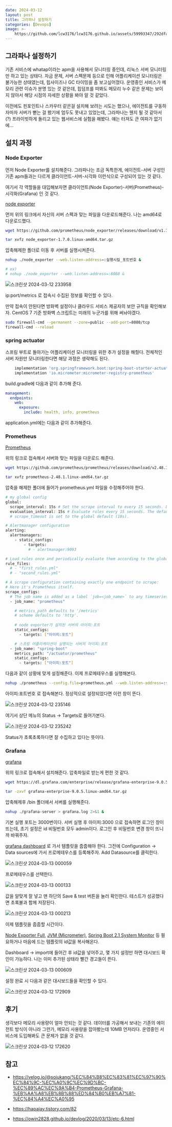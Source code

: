 ```yaml
---
date: 2024-03-12
layout: post
title: 그라파나 설정하기
categories: [Devops]
image: >-
    https://github.com/lcw3176/lcw3176.github.io/assets/59993347/292dfaa2-4630-4b4f-aceb-0c1ad3d9a449
---
```


## 그라파나 설정하기

기존 서비스에 whatap이라는 apm을 사용해서 모니터링 중인데, 리눅스 서버 모니터링만 하고 있는 상태다. 자금 문제, 서버 스펙문제 등으로 인해 어플리케이션 모니터링은 불가능한 상태였는데, 힙사이즈나 GC 타이밍을 좀 보고싶어졌다.
운영중인 서비스가 메모리 관련 이슈가 분명 있는 것 같은데, 힙덤프를 떠봐도 메모리 누수 같은 문제는 보이지 않아서 해당 시점의 자세한 상황을 봐야 알 것 같았다. 

이전에도 핀포인트나 스카우터 같은걸 설치해 보려는 시도는 했으나, 에이전트를 구동하자마자 서버가 뻗는 걸 봤기에 엄두도 못내고 있었는데, 그라파나는 웬지 될 것 같아서(?) 프라이빗하게 돌리고 있는 웹서비스에 실험을 해봤다. 얘는 터져도 큰 여파가 없기에...

## 설치 과정

### Node Exporter

먼저 Node Exporter를 설치해준다. 그라파나는 조금 독특한게, 에이전트-서버 구성인 기존 apm들과는 다르게 클라이언트-서버-시각화 이런식으로 구성되어 있는 것 같다.

여기서 각 역할들을 대입해보자면 클라이언트(Node Exporter)-서버(Prometheus)-시각화(Grafana) 인 것 같다.

[node exporter](https://github.com/prometheus/node_exporter/releases/)

먼저 위의 링크에서 자신의 서버 스펙과 맞는 파일을 다운로드해준다.
나는 amd64로 다운로드했다.

```sh
wget https://github.com/prometheus/node_exporter/releases/download/v1.7.0/node_exporter-1.7.0.linux-amd64.tar.gz

tar xvfz node_exporter-1.7.0.linux-amd64.tar.gz
```

압축해제한 폴더로 이동 후 서버를 실행시켜준다.

```sh
nohup ./node_exporter --web.listen-address=:실행시킬_포트번호 &

# ex)
# nohup ./node_exporter --web.listen-address=:8080 &
```

![스크린샷 2024-03-12 233958](https://github.com/lcw3176/lcw3176.github.io/assets/59993347/61f86900-fb44-4a99-ad63-bc19ff7a9481)


ip:port/metrics 로 접속시 수집된 정보를 확인할 수 있다.

만약 접속이 안된다면 방화벽 설정이나 클라우드 서비스 제공자의 보안 규칙을 확인해보자. CentOS 7 기준 방화벽 스크립트는 미래의 누군가를 위해 써놔야겠다.

```sh
sudo firewall-cmd --permanent --zone=public --add-port=8080/tcp
firewall-cmd --reload
```


### spring actuator

스프링 부트로 돌아가는 어플리케이션 모니터링을 위한 추가 설정을 해줬다.
전체적인 서버 자원만 모니터링한다면 해당 과정은 생략해도 된다.

```gradle
    implementation 'org.springframework.boot:spring-boot-starter-actuator'
	implementation 'io.micrometer:micrometer-registry-prometheus'
```

build.gradle에 다음과 같이 추가해 준다.

```yaml
management:
  endpoints:
    web:
      exposure:
        include: health, info, prometheus
```

application.yml에는 다음과 같이 추가해준다.


### Prometheus

[Prometheus](https://github.com/prometheus/prometheus/releases)

위의 링크로 접속해서 서버와 맞는 파일을 다운로드 해준다.

```sh
wget https://github.com/prometheus/prometheus/releases/download/v2.48.1/prometheus-2.48.1.linux-amd64.tar.gz

tar xvfz prometheus-2.48.1.linux-amd64.tar.gz
```

압축을 해제한 폴더에 들어가 prometheus.yml 파일을 수정해주어야 한다.

```sh
# my global config
global:
  scrape_interval: 15s # Set the scrape interval to every 15 seconds. Default is every 1 minute.
  evaluation_interval: 15s # Evaluate rules every 15 seconds. The default is every 1 minute.
  # scrape_timeout is set to the global default (10s).

# Alertmanager configuration
alerting:
  alertmanagers:
    - static_configs:
        - targets:
          # - alertmanager:9093

# Load rules once and periodically evaluate them according to the global 'evaluation_interval'.
rule_files:
  # - "first_rules.yml"
  # - "second_rules.yml"

# A scrape configuration containing exactly one endpoint to scrape:
# Here it's Prometheus itself.
scrape_configs:
  # The job name is added as a label `job=<job_name>` to any timeseries scraped from this config.
  - job_name: "prometheus"

    # metrics_path defaults to '/metrics'
    # scheme defaults to 'http'.
    
    # node exporter가 설치된 서버의 아이피:포트
    static_configs:
      - targets: ["아이피:포트"]

    # 스프링 어플리케이션이 실행되는 서버의 아이피:포트
  - job_name: "spring-boot"
    metrics_path: "/actuator/prometheus"
    static_configs:
      - targets: ["아이피:포트"]
```

다음과 같이 상황에 맞게 설정해준다.
이제 프로메테우스를 실행해본다.

```sh
nohup ./prometheus --config.file=prometheus.yml --web.listen-address=:실행할_포트번호 > prometheus.log 2>&1 &
```

아이피:포트번호 로 접속해본다. 정상적으로 설정되었다면 이런 창이 뜬다.

![스크린샷 2024-03-12 235146](https://github.com/lcw3176/lcw3176.github.io/assets/59993347/d8e49620-2db6-449e-a7e5-d64bc8640c70)

여기서 상단 메뉴의 Status -> Targets로 들어가본다.

![스크린샷 2024-03-12 235242](https://github.com/lcw3176/lcw3176.github.io/assets/59993347/d3f6a856-b180-4d53-ba21-7e5d2b6bc107)

Status가 초록초록하다면 잘 수집하고 있다는 뜻이다.


### Grafana

[grafana](https://grafana.com/grafana/download/9.0.5)

위의 링크로 접속해서 설치해준다.
압축파일로 받는게 편한 것 같다.

```sh
wget https://dl.grafana.com/enterprise/release/grafana-enterprise-9.0.5.linux-amd64.tar.gz

tar -zxvf grafana-enterprise-9.0.5.linux-amd64.tar.gz
```

압축해제후 /bin 폴더에서 서버를 실행해준다. 

```sh
nohup ./grafana-server > grafana.log 2>&1 &
```

기본 실행 포트는 3000번이다.
서버 실행 후 아이피:3000 으로 접속하면 로그인 창이 뜨는데, 초기 설정은 id 비밀번호 모두 admin이다. 로그인 후 비밀번호 변경 창이 뜨니까 바꿔주자.

[grafana dashboard](https://grafana.com/grafana/dashboards/) 로 가서 템플릿을 줍줍해야 한다. 그전에 Configuration -> Data sources에 가서 프로메테우스를 등록해주자. Add Datasource를 클릭한다.

![스크린샷 2024-03-13 000059](https://github.com/lcw3176/lcw3176.github.io/assets/59993347/72922ab6-45eb-4a42-816c-e81f4c1047c8)

프로메테우스를 선택한다.

![스크린샷 2024-03-13 000133](https://github.com/lcw3176/lcw3176.github.io/assets/59993347/7b8fcd81-eae6-47bb-b324-2ebc4be707a7)


값을 알맞게 잘 넣고 맨 하단의 Save & test 버튼을 눌러 확인한다. 테스트가 성공했다면 초록불과 함께 저장된다.

![스크린샷 2024-03-13 000213](https://github.com/lcw3176/lcw3176.github.io/assets/59993347/b6041410-80f6-4b40-8430-3a330ef67514)

이제 템플릿을 줍줍할 시간이다.

[Node Exporter Full](https://grafana.com/grafana/dashboards/1860-node-exporter-full/),  [JVM (Micrometer)](https://grafana.com/grafana/dashboards/4701-jvm-micrometer/), [Spring Boot 2.1 System Monitor](https://grafana.com/grafana/dashboards/11378-justai-system-monitor/) 등 필요하거나 마음에 드는 템플릿의 id값을 복사해온다.

Dashboard -> import에 들어간 후 id값을 넣어주고, 몇 가지 설정만 하면 대시보드 확인이 가능하다. 나는 이미 추가된 상태라 빨간 경고들이 뜬다.

![스크린샷 2024-03-13 000609](https://github.com/lcw3176/lcw3176.github.io/assets/59993347/c17fe60d-a4bb-4c60-a844-2c0778ef17b9)


설정 완료 시 다음과 같은 대시보드들을 확인할 수 있다.

![스크린샷 2024-03-12 172909](https://github.com/lcw3176/lcw3176.github.io/assets/59993347/2a1fd793-5c74-4374-b934-187f0a14997a)


## 후기

생각보다 메모리 사용량이 얼마 안되는 것 같다. 데이터를 가공해서 보내는 기존의 에이전트 방식이 아니라 그런가, 메모리 사용량을 잡아봤는데 10MB 언저리다. 운영중인 서비스에 도입해봐도 큰 문제가 없을 것 같다.

![스크린샷 2024-03-12 172620](https://github.com/lcw3176/lcw3176.github.io/assets/59993347/c5b82a8d-3e66-4bd3-88f9-e0c3777dc50e)



## 참고

- https://velog.io/@sojukang/%EC%84%B8%EC%83%81%EC%97%90%EC%84%9C-%EC%A0%9C%EC%9D%BC-%EC%89%AC%EC%9A%B4-Prometheus-Grafana-%EB%AA%A8%EB%8B%88%ED%84%B0%EB%A7%81-%EC%84%A4%EC%A0%95

- https://hapajay.tistory.com/82

- https://owin2828.github.io/devlog/2020/03/13/etc-6.html